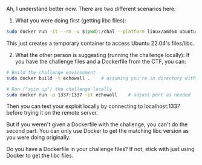 Ah, I understand better now. There are two different scenarios here:

1. What you were doing first (getting libc files):
```bash
sudo docker run -it --rm -v $(pwd):/chal --platform linux/amd64 ubuntu:22.04
```
This just creates a temporary container to access Ubuntu 22.04's files/libc.

2. What the other person is suggesting (running the challenge locally):
If you have the challenge files and a Dockerfile from the CTF, you can:

```bash
# Build the challenge environment
sudo docker build -t echowall .    # assuming you're in directory with Dockerfile

# Run ("spin up") the challenge locally
sudo docker run -p 1337:1337 -it echowall    # adjust port as needed
```

Then you can test your exploit locally by connecting to localhost:1337 before trying it on the remote server.

But if you weren't given a Dockerfile with the challenge, you can't do the second part. You can only use Docker to get the matching libc version as you were doing originally.

Do you have a Dockerfile in your challenge files? If not, stick with just using Docker to get the libc files.